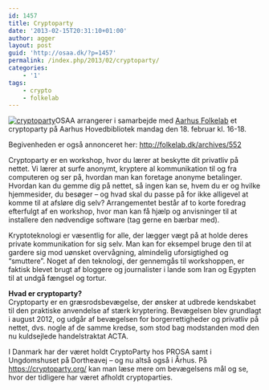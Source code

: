 ```yaml
---
id: 1457
title: Cryptoparty
date: '2013-02-15T20:31:10+01:00'
author: agger
layout: post
guid: 'http://osaa.dk/?p=1457'
permalink: /index.php/2013/02/cryptoparty/
categories:
    - '1'
tags:
    - crypto
    - folkelab
---
```


[![cryptoparty](https://www.osaa.dk//wp-uploads/2013/02/cryptoparty-300x126.png)](https://cryptoparty.org/wiki/CryptoParty)OSAA arrangerer i samarbejde med [Aarhus Folkelab](http://folkelab.dk/archives/552) et cryptoparty på Aarhus Hovedbibliotek mandag den 18. februar kl. 16-18.

Begivenheden er også annonceret her: <http://folkelab.dk/archives/552>

Cryptoparty er en workshop, hvor du lærer at beskytte dit privatliv på nettet. Vi lærer at surfe anonymt, kryptere al kommunikation til og fra computeren og ser på, hvordan man kan foretage anonyme betalinger. Hvordan kan du gemme dig på nettet, så ingen kan se, hvem du er og hvilke hjemmesider, du besøger – og hvad skal du passe på for ikke alligevel at komme til at afsløre dig selv? Arrangementet består af to korte foredrag efterfulgt af en workshop, hvor man kan få hjælp og anvisninger til at installere den nødvendige software (tag gerne en bærbar med).

Kryptoteknologi er væsentlig for alle, der lægger vægt på at holde deres private kommunikation for sig selv. Man kan for eksempel bruge den til at gardere sig mod uønsket overvågning, almindelig uforsigtighed og “smuttere”. Noget af den teknologi, der gennemgås til workshoppen, er faktisk blevet brugt af bloggere og journalister i lande som Iran og Egypten til at undgå fængsel og tortur.

 **Hvad er cryptoparty?**   
Cryptoparty er en græsrodsbevægelse, der ønsker at udbrede kendskabet til den praktiske anvendelse af stærk kryptering. Bevægelsen blev grundlagt i august 2012, og udgår af bevægelsen for borgerrettigheder og privatliv på nettet, dvs. nogle af de samme kredse, som stod bag modstanden mod den nu kuldsejlede handelstraktat ACTA.

I Danmark har der været holdt CryptoParty hos PROSA samt i Ungdomshuset på Dortheavej – og nu altså også i Århus. På <https://cryptoparty.org/> kan man læse mere om bevægelsens mål og se, hvor der tidligere har været afholdt cryptoparties.
